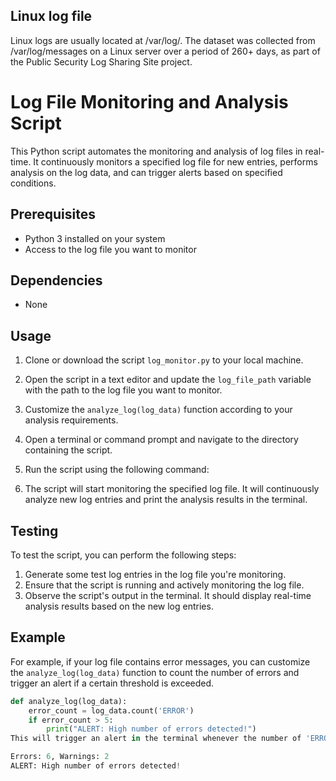 ## Linux log file

Linux logs are usually located at /var/log/. The dataset was collected from /var/log/messages on a Linux server over a period of 260+ days, as part of the Public Security Log Sharing Site project.

# Log File Monitoring and Analysis Script

This Python script automates the monitoring and analysis of log files in real-time. It continuously monitors a specified log file for new entries, performs analysis on the log data, and can trigger alerts based on specified conditions.

## Prerequisites

- Python 3 installed on your system
- Access to the log file you want to monitor

## Dependencies

- None

## Usage

1. Clone or download the script `log_monitor.py` to your local machine.
2. Open the script in a text editor and update the `log_file_path` variable with the path to the log file you want to monitor.
3. Customize the `analyze_log(log_data)` function according to your analysis requirements.
4. Open a terminal or command prompt and navigate to the directory containing the script.
5. Run the script using the following command:

6. The script will start monitoring the specified log file. It will continuously analyze new log entries and print the analysis results in the terminal.

## Testing

To test the script, you can perform the following steps:

1. Generate some test log entries in the log file you're monitoring.
2. Ensure that the script is running and actively monitoring the log file.
3. Observe the script's output in the terminal. It should display real-time analysis results based on the new log entries.

## Example

For example, if your log file contains error messages, you can customize the `analyze_log(log_data)` function to count the number of errors and trigger an alert if a certain threshold is exceeded.

```python
def analyze_log(log_data):
    error_count = log_data.count('ERROR')
    if error_count > 5:
        print("ALERT: High number of errors detected!")
This will trigger an alert in the terminal whenever the number of 'ERROR' entries exceeds 5 within the analyzed log data.

Errors: 6, Warnings: 2
ALERT: High number of errors detected!
